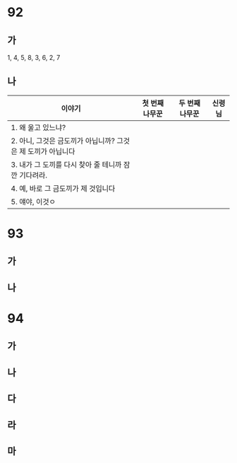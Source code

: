 # 92
## 가
1, 4, 5, 8, 3, 6, 2, 7
## 나
| 이야기                                  | 첫 번째 나무꾼 | 두 번째 나무꾼 | 신령님 |
| ------------------------------------ | -------- | -------- | --- |
| 1. 왜 울고 있느냐?                         |          |          |     |
| 2. 아니, 그것은 금도끼가 아닙니까? 그것은 제 도끼가 아닙니다 |          |          |     |
| 3. 내가 그 도끼를 다시 찾아 줄 테니까 잠깐 기다려라.     |          |          |     |
| 4. 예, 바로 그 금도끼가 제 것입니다               |          |          |     |
| 5. 얘야, 이것ㅇ                           |          |          |     |
# 93
## 가
## 나
# 94
## 가
## 나
## 다
## 라
## 마